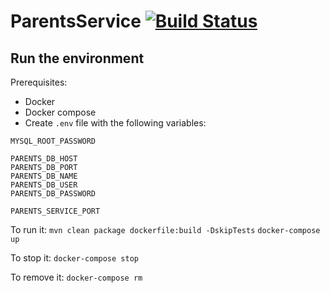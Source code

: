 # ParentsService [![Build Status](https://travis-ci.org/Chroma-Kids/ParentsService.svg?branch=master)](https://travis-ci.org/Chroma-Kids/ParentsService)

## Run the environment
Prerequisites:
- Docker
- Docker compose
- Create `.env` file with the following variables:
```
MYSQL_ROOT_PASSWORD
   
PARENTS_DB_HOST
PARENTS_DB_PORT
PARENTS_DB_NAME
PARENTS_DB_USER
PARENTS_DB_PASSWORD

PARENTS_SERVICE_PORT
```
To run it:
`mvn clean package dockerfile:build -DskipTests`
`docker-compose up`

To stop it:
`docker-compose stop`

To remove it:
`docker-compose rm`
